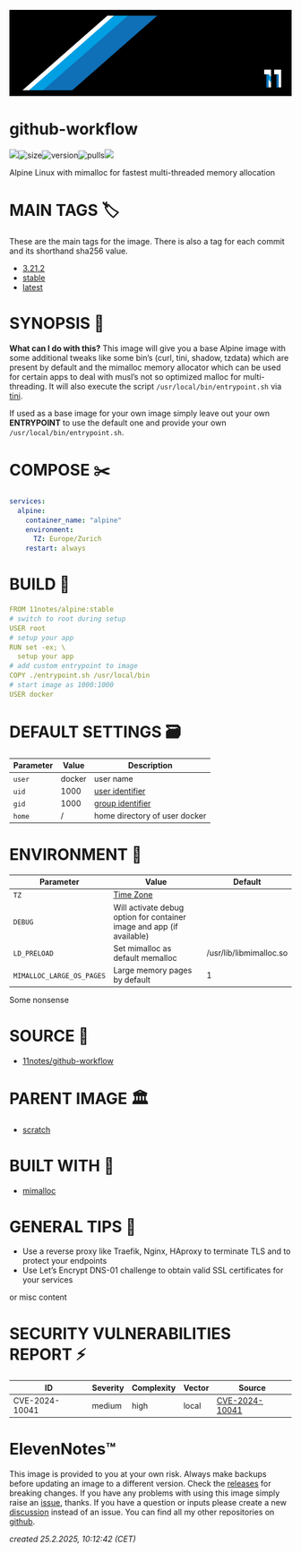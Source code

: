 ![banner](https://github.com/11notes/defaults/blob/main/static/img/banner.png?raw=true)

# github-workflow
[<img src="https://img.shields.io/badge/github-source-blue?logo=github&color=040308">](https://github.com/11notes/docker-github-workflow)![size](https://img.shields.io/docker/image-size/11notes/github-workflow/3.21.2?color=0eb305)![version](https://img.shields.io/docker/v/11notes/github-workflow/3.21.2?color=eb7a09)![pulls](https://img.shields.io/docker/pulls/11notes/github-workflow?color=2b75d6)[<img src="https://img.shields.io/github/issues/11notes/docker-github-workflow?color=7842f5">](https://github.com/11notes/docker-github-workflow/issues)

Alpine Linux with mimalloc for fastest multi-threaded memory allocation

# MAIN TAGS 🏷️
These are the main tags for the image. There is also a tag for each commit and its shorthand sha256 value.

* [3.21.2](https://hub.docker.com/r/11notes/github-workflow/tags?name=3.21.2)
* [stable](https://hub.docker.com/r/11notes/github-workflow/tags?name=stable)
* [latest](https://hub.docker.com/r/11notes/github-workflow/tags?name=latest)

# SYNOPSIS 📖
**What can I do with this?** This image will give you a base Alpine image with some additional tweaks like some bin’s (curl, tini, shadow, tzdata) which are present by default and the mimalloc memory allocator which can be used for certain apps to deal with musl’s not so optimized malloc for multi-threading. It will also execute the script ```/usr/local/bin/entrypoint.sh``` via [tini](https://github.com/krallin/tini).

If used as a base image for your own image simply leave out your own **ENTRYPOINT** to use the default one and provide your own ```/usr/local/bin/entrypoint.sh```.

# COMPOSE ✂️
```yaml
services:
  alpine:
    container_name: "alpine"
    environment:
      TZ: Europe/Zurich
    restart: always
```

# BUILD 🚧
```yaml
FROM 11notes/alpine:stable
# switch to root during setup
USER root
# setup your app
RUN set -ex; \
  setup your app
# add custom entrypoint to image
COPY ./entrypoint.sh /usr/local/bin
# start image as 1000:1000
USER docker
```

# DEFAULT SETTINGS 🗃️
| Parameter | Value | Description |
| --- | --- | --- |
| `user` | docker | user name |
| `uid` | 1000 | [user identifier](https://en.wikipedia.org/wiki/User_identifier) |
| `gid` | 1000 | [group identifier](https://en.wikipedia.org/wiki/Group_identifier) |
| `home` | / | home directory of user docker |

# ENVIRONMENT 📝
| Parameter | Value | Default |
| --- | --- | --- |
| `TZ` | [Time Zone](https://en.wikipedia.org/wiki/List_of_tz_database_time_zones) | |
| `DEBUG` | Will activate debug option for container image and app (if available) | |
| `LD_PRELOAD` | Set mimalloc as default memalloc | /usr/lib/libmimalloc.so |
| `MIMALLOC_LARGE_OS_PAGES` | Large memory pages by default | 1 |
Some nonsense

# SOURCE 💾
* [11notes/github-workflow](https://github.com/11notes/docker-github-workflow)

# PARENT IMAGE 🏛️
* [scratch](https://hub.docker.com/_/scratch)

# BUILT WITH 🧰
* [mimalloc](https://github.com/microsoft/mimalloc)

# GENERAL TIPS 📌
* Use a reverse proxy like Traefik, Nginx, HAproxy to terminate TLS and to protect your endpoints
* Use Let’s Encrypt DNS-01 challenge to obtain valid SSL certificates for your services



or misc content

# SECURITY VULNERABILITIES REPORT ⚡
| ID | Severity | Complexity | Vector | Source |
| --- | --- | --- | --- | --- |
| CVE-2024-10041 | medium | high | local | [CVE-2024-10041](https://nvd.nist.gov/vuln/detail/CVE-2024-10041) |

# ElevenNotes™️
This image is provided to you at your own risk. Always make backups before updating an image to a different version. Check the [releases](https://github.com/11notes/docker-github-workflow/releases) for breaking changes. If you have any problems with using this image simply raise an [issue](https://github.com/11notes/docker-github-workflow/issues), thanks. If you have a question or inputs please create a new [discussion](https://github.com/11notes/docker-github-workflow/discussions) instead of an issue. You can find all my other repositories on [github](https://github.com/11notes?tab=repositories).

*created 25.2.2025, 10:12:42 (CET)*